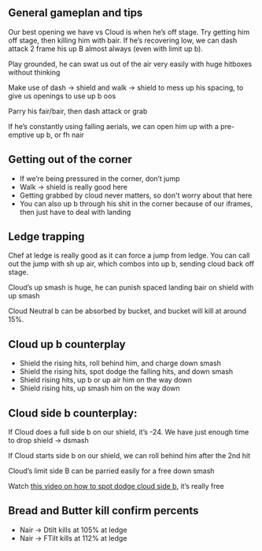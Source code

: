 ## General gameplan and tips

Our best opening we have vs Cloud is when he’s off stage.
Try getting him off stage, then killing him with bair.
If he’s recovering low, we can dash attack 2 frame his up B almost always (even with limit up b).

Play grounded, he can swat us out of the air very easily with huge hitboxes without thinking

Make use of dash -> shield and walk -> shield to mess up his spacing, to give us openings to use up b oos

Parry his fair/bair, then dash attack or grab

If he’s constantly using falling aerials, we can open him up with a pre-emptive up b, or fh nair

## Getting out of the corner

- If we’re being pressured in the corner, don’t jump
- Walk -> shield is really good here
- Getting grabbed by cloud never matters, so don't worry about that here
- You can also up b through his shit in the corner because of our iframes, then just have to deal with landing

## Ledge trapping

Chef at ledge is really good as it can force a jump from ledge. You can call out the jump with sh up air, which combos into up b, sending cloud back off stage.

Cloud’s up smash is huge, he can punish spaced landing bair on shield with up smash

Cloud Neutral b can be absorbed by bucket, and bucket will kill at around 15%.

## Cloud up b counterplay

- Shield the rising hits, roll behind him, and charge down smash
- Shield the rising hits, spot dodge the falling hits, and down smash
- Shield rising hits, up b or up air him on the way down
- Shield rising hits, up smash him on the way down

## Cloud side b counterplay:

If Cloud does a full side b on our shield, it’s -24. We have just enough time to drop shield -> dsmash

If Cloud starts side b on our shield, we can roll behind him after the 2nd hit

Cloud’s limit side B can be parried easily for a free down smash

Watch [this video on how to spot dodge cloud side b](https://www.youtube.com/watch?v=kXROMJgX9J0), it’s really free

## Bread and Butter kill confirm percents

- Nair -> Dtilt kills at 105% at ledge
- Nair -> FTilt kills at 112% at ledge

